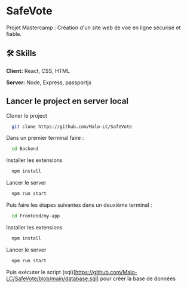 # SafeVote

Projet Mastercamp :
Création d'un site web de voe en ligne sécurisé et fiable.



## 🛠 Skills
**Client:** React, CSS, HTML

**Server:** Node, Express, passportjs

## Lancer le project en server local

Cloner le project

```bash
  git clone https://github.com/Malo-LC/SafeVote
```
Dans un premier terminal faire :

```bash
  cd Backend
```

Installer les extensions

```bash
  npm install
```

Lancer le server

```bash
  npm run start
```

Puis faire les étapes suivantes dans un deuxième terminal :

```bash
  cd Frontend/my-app
```

Installer les extensions

```bash
  npm install
```

Lancer le server

```bash
  npm run start
```

Puis exécuter le script (sql)[https://github.com/Malo-LC/SafeVote/blob/main/database.sql] pour créer la base de données
